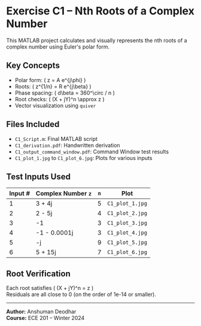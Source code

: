 # Exercise C1 – Nth Roots of a Complex Number

This MATLAB project calculates and visually represents the nth roots of a complex number using Euler's polar form.

## Key Concepts
- Polar form: \( z = A e^{j\phi} \)
- Roots: \( z^{1/n} = R e^{j\beta} \)
- Phase spacing: \( d\beta = 360^\circ / n \)
- Root checks: \( (X + jY)^n \approx z \)
- Vector visualization using `quiver`

## Files Included
- `C1_Script.m`: Final MATLAB script
- `C1_derivation.pdf`: Handwritten derivation
- `C1_output_command_window.pdf`: Command Window test results
- `C1_plot_1.jpg` to `C1_plot_6.jpg`: Plots for various inputs

## Test Inputs Used

| Input # | Complex Number `z` | `n` | Plot |
|---------|---------------------|-----|------|
| 1       | 3 + 4j              | 5   | `C1_plot_1.jpg` |
| 2       | 2 - 5j              | 4   | `C1_plot_2.jpg` |
| 3       | -1                  | 3   | `C1_plot_3.jpg` |
| 4       | -1 - 0.0001j        | 3   | `C1_plot_4.jpg` |
| 5       | -j                  | 9   | `C1_plot_5.jpg` |
| 6       | 5 + 15j             | 7   | `C1_plot_6.jpg` |

## Root Verification
Each root satisfies \( (X + jY)^n = z \)  
Residuals are all close to 0 (on the order of 1e-14 or smaller).

---

**Author:** Anshuman Deodhar  
**Course:** ECE 201 – Winter 2024  

